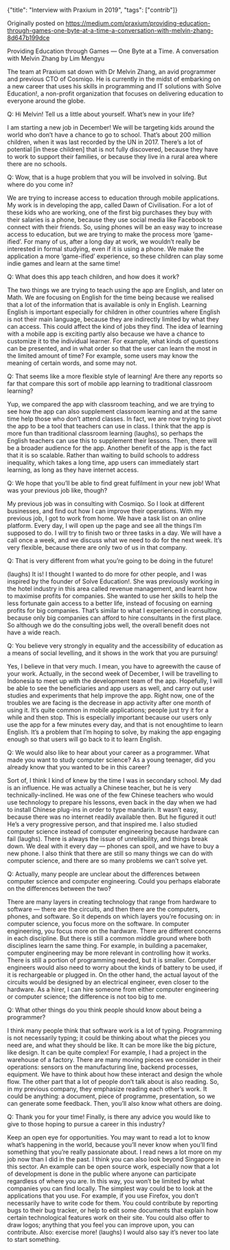 {"title": "Interview with Praxium in 2019", "tags": ["contrib"]}

Originally posted on https://medium.com/praxium/providing-education-through-games-one-byte-at-a-time-a-conversation-with-melvin-zhang-8d647b199dce

Providing Education through Games — One Byte at a Time. A conversation with Melvin Zhang
by Lim Mengyu

The team at Praxium sat down with Dr Melvin Zhang, an avid programmer and previous CTO of Cosmiqo. He is currently in the midst of embarking on a new career that uses his skills in programming and IT solutions with Solve Education!, a non-profit organization that focuses on delivering education to everyone around the globe.

Q: Hi Melvin! Tell us a little about yourself. What’s new in your life?

I am starting a new job in December! We will be targeting kids around the world who don’t have a chance to go to school. That’s about 200 million children, when it was last recorded by the UN in 2017. There’s a lot of potential [in these children] that is not fully discovered, because they have to work to support their families, or because they live in a rural area where there are no schools.

Q: Wow, that is a huge problem that you will be involved in solving. But where do you come in?

We are trying to increase access to education through mobile applications. My work is in developing the app, called Dawn of Civilisation. For a lot of these kids who are working, one of the first big purchases they buy with their salaries is a phone, because they use social media like Facebook to connect with their friends.
So, using phones will be an easy way to increase access to education, but we are trying to make the process more ‘game-ified’. For many of us, after a long day at work, we wouldn’t really be interested in formal studying, even if it is using a phone. We make the application a more ‘game-ified’ experience, so these children can play some indie games and learn at the same time!

Q: What does this app teach children, and how does it work?

The two things we are trying to teach using the app are English, and later on Math.
We are focusing on English for the time being because we realised that a lot of the information that is available is only in English. Learning English is important especially for children in other countries where English is not their main language, because they are indirectly limited by what they can access. This could affect the kind of jobs they find.
The idea of learning with a mobile app is exciting partly also because we have a chance to customize it to the individual learner. For example, what kinds of questions can be presented, and in what order so that the user can learn the most in the limited amount of time? For example, some users may know the meaning of certain words, and some may not.

Q: That seems like a more flexible style of learning! Are there any reports so far that compare this sort of mobile app learning to traditional classroom learning?

Yup, we compared the app with classroom teaching, and we are trying to see how the app can also supplement classroom learning and at the same time help those who don’t attend classes. In fact, we are now trying to pivot the app to be a tool that teachers can use in class.
I think that the app is more fun than traditional classroom learning (laughs), so perhaps the English teachers can use this to supplement their lessons. Then, there will be a broader audience for the app.
Another benefit of the app is the fact that it is so scalable. Rather than waiting to build schools to address inequality, which takes a long time, app users can immediately start learning, as long as they have internet access.

Q: We hope that you’ll be able to find great fulfilment in your new job! What was your previous job like, though?

My previous job was in consulting with Cosmiqo. So I look at different businesses, and find out how I can improve their operations.
With my previous job, I got to work from home. We have a task list on an online platform. Every day, I will open up the page and see all the things I’m supposed to do. I will try to finish two or three tasks in a day. We will have a call once a week, and we discuss what we need to do for the next week. It’s very flexible, because there are only two of us in that company.

Q: That is very different from what you’re going to be doing in the future!

(laughs) It is! I thought I wanted to do more for other people, and I was inspired by the founder of Solve Education!. She was previously working in the hotel industry in this area called revenue management, and learnt how to maximise profits for companies. She wanted to use her skills to help the less fortunate gain access to a better life, instead of focusing on earning profits for big companies. That’s similar to what I experienced in consulting, because only big companies can afford to hire consultants in the first place. So although we do the consulting jobs well, the overall benefit does not have a wide reach.

Q: You believe very strongly in equality and the accessibility of education as a means of social levelling, and it shows in the work that you are pursuing!

Yes, I believe in that very much. I mean, you have to agreewith the cause of your work.
Actually, in the second week of December, I will be travelling to Indonesia to meet up with the development team of the app. Hopefully, I will be able to see the beneficiaries and app users as well, and carry out user studies and experiments that help improve the app.
Right now, one of the troubles we are facing is the decrease in app activity after one month of using it. It’s quite common in mobile applications; people just try it for a while and then stop. This is especially important because our users only use the app for a few minutes every day, and that is not enoughtime to learn English. It’s a problem that I’m hoping to solve, by making the app engaging enough so that users will go back to it to learn English.

Q: We would also like to hear about your career as a programmer. What made you want to study computer science? As a young teenager, did you already know that you wanted to be in this career?

Sort of, I think I kind of knew by the time I was in secondary school. My dad is an influence. He was actually a Chinese teacher, but he is very technically-inclined. He was one of the few Chinese teachers who would use technology to prepare his lessons, even back in the day when we had to install Chinese plug-ins in order to type mandarin. It wasn’t easy, because there was no internet readily available then. But he figured it out! He’s a very progressive person, and that inspired me.
I also studied computer science instead of computer engineering because hardware can fail (laughs). There is always the issue of unreliability, and things break down. We deal with it every day — phones can spoil, and we have to buy a new phone. I also think that there are still so many things we can do with computer science, and there are so many problems we can’t solve yet.

Q: Actually, many people are unclear about the differences between computer science and computer engineering. Could you perhaps elaborate on the differences between the two?

There are many layers in creating technology that range from hardware to software — there are the circuits, and then there are the computers, phones, and software. So it depends on which layers you’re focusing on: in computer science, you focus more on the software. In computer engineering, you focus more on the hardware. There are different concerns in each discipline. But there is still a common middle ground where both disciplines learn the same thing.
For example, in building a pacemaker, computer engineering may be more relevant in controlling how it works. There is still a portion of programming needed, but it is smaller. Computer engineers would also need to worry about the kinds of battery to be used, if it is rechargeable or plugged in. On the other hand, the actual layout of the circuits would be designed by an electrical engineer, even closer to the hardware.
As a hirer, I can hire someone from either computer engineering or computer science; the difference is not too big to me.

Q: What other things do you think people should know about being a programmer?

I think many people think that software work is a lot of typing. Programming is not necessarily typing; it could be thinking about what the pieces you need are, and what they should be like. It can be more like the big picture, like design. It can be quite complex! For example, I had a project in the warehouse of a factory. There are many moving pieces we consider in their operations: sensors on the manufacturing line, backend processes, equipment. We have to think about how these interact and design the whole flow.
The other part that a lot of people don’t talk about is also reading. So, in my previous company, they emphasize reading each other’s work. It could be anything: a document, piece of programme, presentation, so we can generate some feedback. Then, you’ll also know what others are doing.

Q: Thank you for your time! Finally, is there any advice you would like to give to those hoping to pursue a career in this industry?

Keep an open eye for opportunities. You may want to read a lot to know what’s happening in the world, because you’ll never know when you’ll find something that you’re really passionate about. I read news a lot more on my job now than I did in the past.
I think you can also look beyond Singapore in this sector. An example can be open source work, especially now that a lot of development is done in the public where anyone can participate regardless of where you are. In this way, you won’t be limited by what companies you can find locally. The simplest way could be to look at the applications that you use. For example, if you use Firefox, you don’t necessarily have to write code for them. You could contribute by reporting bugs to their bug tracker, or help to edit some documents that explain how certain technological features work on their site. You could also offer to draw logos; anything that you feel you can improve upon, you can contribute.
Also: exercise more! (laughs) I would also say it’s never too late to start something.

